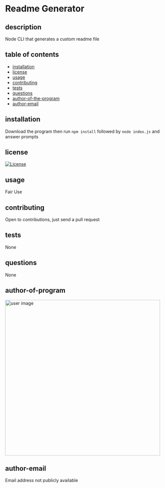 # Readme Generator

## description
Node CLI that generates a custom readme file

## table of contents 
 - [installation](#installation) 
 - [license](#license) 
 - [usage](#usage) 
 - [contributing](#contributing) 
 - [tests](#tests) 
 - [questions](#questions) 
 - [author-of-the-program](#author-of-the-program) 
 - [author-email](#author-email) 
 ## installation
Download the program then run ```npm install``` followed by ```node index.js``` and answer prompts

## license
[![License](https://img.shields.io/badge/License-Apache%202.0-blue.svg)](https://opensource.org/licenses/Apache-2.0)

## usage
Fair Use

## contributing
Open to contributions, just send a pull request

## tests
None

## questions
None 

## author-of-program
<img src="https://avatars3.githubusercontent.com/u/55567604?v=4" alt="user image" width="500"/>

## author-email
Email address not publicly available